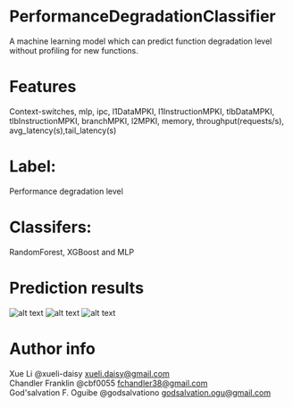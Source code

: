 # PerformanceDegradationClassifier
A machine learning model which can predict function degradation level without profiling for new functions.
# Features
Context-switches, mlp, ipc, l1DataMPKI, l1InstructionMPKI, tlbDataMPKI, tlbInstructionMPKI, branchMPKI, l2MPKI, memory, throughput(requests/s), avg_latency(s),tail_latency(s)
# Label: 
Performance degradation level
# Classifers:
RandomForest, XGBoost and MLP

# Prediction results

![alt text](https://github.com/xueli-daisy/PerformanceDegradationClassifier/blob/main/result1.png?raw=true)
![alt text](https://github.com/xueli-daisy/PerformanceDegradationClassifier/blob/main/result2.png?raw=true)
![alt text](https://github.com/xueli-daisy/PerformanceDegradationClassifier/blob/main/result3.png?raw=true)

# Author info
Xue Li @xueli-daisy xueli.daisy@gmail.com\
Chandler Franklin @cbf0055 fchandler38@gmail.com\
God'salvation F. Oguibe @godsalvationo godsalvation.ogu@gmail.com
